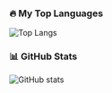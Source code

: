 ### 🔥 My Top Languages

![Top Langs](https://github-readme-stats.vercel.app/api/top-langs/?username=asifbk&theme=tokyonight)

### 📊 GitHub Stats

![GitHub stats](https://github-readme-stats.vercel.app/api?username=asifbk&show_icons=true&theme=tokyonight)
